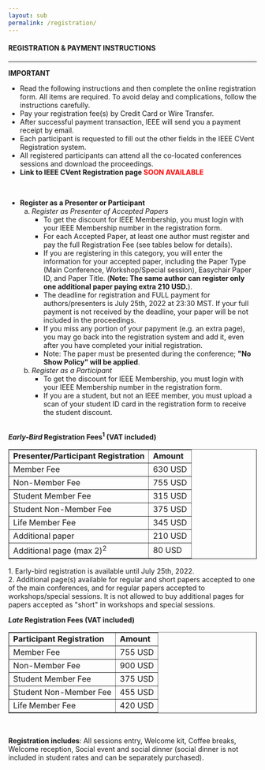 ```yaml
---
layout: sub
permalink: /registration/
---
```


<h4>REGISTRATION & PAYMENT INSTRUCTIONS</h4>
<hr/>

<b>IMPORTANT</b>
<ul>
<li>	Read the following instructions and then complete the online registration form. All items are required. To avoid delay and complications, follow the instructions carefully.</li>
<li>	Pay your registration fee(s) by Credit Card or Wire Transfer.</li>
<li>	After successful payment transaction, IEEE will send you a payment receipt by email.</li>
<li>	Each participant is requested to fill out the other fields in the IEEE CVent Registration system.</li>
<li>	All registered participants can attend all the co-located conferences sessions and download the proceedings.</li>
<!---<li>	<a href="https://web.cvent.com/event/60c3ff29-dfea-4c59-a543-adcdfcadae01/summary" target=_new>Link to IEEE Membership Information.</a></li>-->
<li>	<b>Link to IEEE CVent Registration page <font color=red>SOON AVAILABLE</font></b></li>
</ul>
<br/>

<ul>

<li><b>Register as a Presenter or Participant</b><br/>
<ol type=a>
<li>	<i>Register as Presenter of Accepted Papers</i>
<ul>
<li>	To get the discount for IEEE Membership, you must login with your IEEE Membership number in the registration form.</li>
<li>	For each Accepted Paper, at least one author must register and pay the full Registration Fee (see tables below for details).</li>
<li>If you are registering in this category, you will enter the information for your accepted paper, including the Paper Type (Main Conference, Workshop/Special session), 
    Easychair Paper ID, and Paper Title. (<b>Note: The same author can register only one additional paper paying extra 210 USD.</b>).</li>
<li>The deadline for registration and FULL payment for authors/presenters is July 25th, 2022 at 23:30 MST. If your full payment is not received by the deadline, your paper will be not included in the proceedings.</li>
<li>If you miss any portion of your papyment (e.g. an extra page), you may go back into the registration system and add it, even after you have completed your initial registration.</li>
<li>Note: The paper must be presented during the conference; <b>"No Show Policy" will be applied</b>.</li>
</ul>
</li>

<li>	<i>Register as a Participant</i>
<ul><li>	To get the discount for IEEE Membership, you must login with your IEEE Membership number in the registration form.
</li><li>	If you are a student, but not an IEEE member,  you must upload a scan of your student ID card in the registration form to receive the student discount.
</li></ul>
</li></ol>
</li>
<br/>

</ul>

<b><i>Early-Bird</i> Registration Fees<sup>1</sup> (VAT included)</b><br/>
<table border=1><tr><td>
<b>Presenter/Participant Registration</b></td><td>	<b>Amount</b>
</td></tr><tr><td>Member Fee	</td><td>630 USD
</td></tr><tr><td>Non-Member Fee	</td><td>755 USD
</td></tr><tr><td>Student Member Fee</td><td>315 USD
</td></tr><tr><td>Student Non-Member Fee</td><td>375 USD
</td></tr><tr><td>Life Member Fee	</td><td>345 USD
</td></tr><tr><td>Additional paper	</td><td>210 USD
</td></tr><tr><td>Additional page (max 2)<sup>2</sup>	</td><td>80 USD
</td></tr></table>
1. Early-bird registration is available until July 25th, 2022.<br/>
2. Additional page(s) available for regular and short papers accepted to one of the main conferences, and for regular papers accepted to workshops/special sessions. 
   It is not allowed to buy additional pages for papers accepted as "short" in workshops and special sessions.<br/>

<b><i>Late</i> Registration Fees (VAT included)</b><br/>
<table border=1><tr><td>
<b>Participant Registration</b></td><td>	<b>Amount</b>
</td></tr><tr><td>Member Fee	</td><td>755 USD
</td></tr><tr><td>Non-Member Fee	</td><td>900 USD
</td></tr><tr><td>Student Member Fee</td><td>375 USD
</td></tr><tr><td>Student Non-Member Fee</td><td>455 USD
</td></tr><tr><td>Life Member Fee	</td><td>420 USD
</td></tr></table><br/>

<b>Registration includes</b>: All sessions entry, Welcome kit, Coffee breaks, Welcome reception, Social event and social dinner 
(social dinner is not included in student rates and can be separately purchased).


